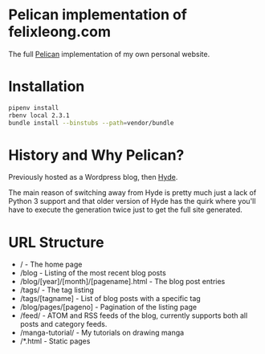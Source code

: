 # Pelican implementation of felixleong.com

The full [Pelican](https://github.com/pelican) implementation of my own personal website.

# Installation

```bash
pipenv install
rbenv local 2.3.1
bundle install --binstubs --path=vendor/bundle
```

# History and Why Pelican?

Previously hosted as a Wordpress blog, then [Hyde](http://hyde.github.io/).

The main reason of switching away from Hyde is pretty much just a lack of Python 3 support and that older version of Hyde has the quirk where you'll have to execute the generation twice just to get the full site generated.

# URL Structure

- / - The home page
- /blog - Listing of the most recent blog posts
- /blog/[year]/[month]/[pagename].html - The blog post entries
- /tags/ - The tag listing
- /tags/[tagname] - List of blog posts with a specific tag
- /blog/pages/[pageno] - Pagination of the listing page
- /feed/ - ATOM and RSS feeds of the blog, currently supports both all posts and category feeds.
- /manga-tutorial/ - My tutorials on drawing manga
- /\*.html - Static pages
